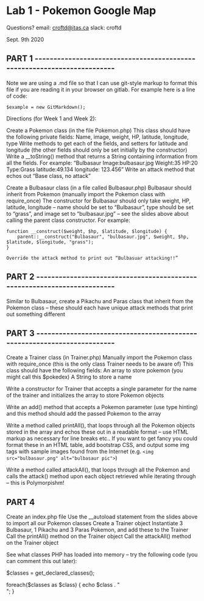 # Lab 1 - Pokemon Google Map

Questions? 
email: croftd@itas.ca 
slack: croftd

Sept. 9th 2020

## PART 1 ------------------------------------------------------------------------

Note we are using a .md file so that I can use git-style markup to format this file if you are reading it in your browser on gitlab. For example here is a line of code:

```
$example = new GitMarkdown();
```
Directions (for Week 1 and Week 2): 

Create a Pokemon class (in the file Pokemon.php)
	This class should have the following private fields:
			Name, image, weight, HP, latitude, longitude, type
	Write methods to get each of the fields, and setters for latitude and longitude (the other fields should only be set initially by the constructor)
	Write a __toString() method that returns a String containing information from all the fields. For example:
	“Bulbasaur Image:bulbasaur.jpg Weight:35 HP:20 Type:Grass latitude:49.134 longitude: 123.456”
	Write an attack method that echos out “Base class, no attack”

Create a Bulbasaur class (in a file called Bulbasaur.php)
	Bulbasaur should inherit from Pokemon (manually import the Pokemon class with require_once)
	The constructor for Bulbasaur should only take weight, HP, latitude, longitude – name should be set to “Bulbasaur”, type should be set to “grass”, and image set to “bulbasaur.jpg” – see the slides above about calling the parent class constructor. For example:

 	function __construct($weight, $hp, $latitude, $longitude) {
        parent::__construct("Bulbasaur", "bulbasaur.jpg", $weight, $hp, $latitude, $longitude, "grass");
    }

	Override the attack method to print out “Bulbasuar attacking!!”

## PART 2 ------------------------------------------------------------------------

Similar to Bulbasaur, create a Pikachu and Paras class that inherit from the Pokemon class – these should each have unique attack methods that print out something different

## PART 3 ------------------------------------------------------------------------

Create a Trainer class (in Trainer.php)
Manually import the Pokemon class with require_once (this is the only class Trainer needs to be aware of)
This class should have the following fields:
	An array to store pokemon (you might call this $pokedex)
	A String to store a name

Write a constructor for Trainer that accepts a single parameter for the name of the trainer and initializes the array to store Pokemon objects

Write an add() method that accepts a Pokemon parameter (use type hinting) and this method should add the passed Pokemon to the array

Write a method called printAll(), that loops through all the Pokemon objects stored in the array and echos these out in a readable format – use HTML markup as necessary for line breaks etc.. If you want to get fancy you could format these in an HTML table, add bootstrap CSS, and output some img tags with sample images found from the Internet (e.g. ```<img src="bulbasaur.png" alt="bulbasaur pic">```)

Write a method called attackAll(), that loops through all the Pokemon and calls the attack() method upon each object retrieved while iterating through – this is Polymorpishm!


## PART 4

Create an index.php file
Use the __autoload statement from the slides above to import all our Pokemon classes
Create a Trainer object
Instantiate 3 Bulbasaur, 1 Pikachu and 3 Paras Pokemon, and add these to the Trainer
Call the printAll() method on the Trainer object
Call the attackAll() method on the Trainer object

See what classes PHP has loaded into memory – try the following code (you can comment this out later):

$classes = get_declared_classes(); 

foreach($classes as $class) {
  echo $class . "<br>";
}